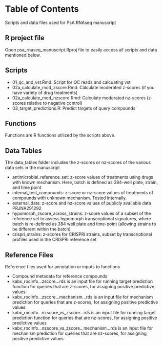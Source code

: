 # Table of Contents
Scripts and data files used for PsA RNAseq manuscript

## R project file
Open psa_rnaseq_manuscript.Rproj file to easily access all scripts and data mentioned below.

## Scripts
* 01_qc_and_vst.Rmd: Script for QC reads and calcuating vst</li>
* 02a_calculate_mod_zscore.Rmd: Calculate moderated z-scores (if you have variety of drug treatments)</li>
* 02a_calculate_mod_nzscore.Rmd: Calculate moderated nz-scores (z-scores relative to negative control)</li>
* 03_target_predictions.R: Predict targets of query compounds</li>

## Functions
Functions are R functions utilized by the scripts above.

## Data Tables
The data_tables folder includes the z-scores or nz-scores of the various data sets in the manuscript
* antimicrobial_reference_set: z-score values of treatments using drugs with known mechanism. Here, batch is defined as 384-well plate, strain, and time point
* internal_test_compounds: z-score or nz-score values of treatments of compounds with unknown mechanism. Tested internally.
* external_data: z-score and nz-score values of publicly available data PRJNA291292
* hypomorph_zscore_across_strains: z-score values of a subset of the reference set to assess hypomorph transcriptional signatures, where batch is re-defined as 384 well plate and time-point (allowing strains to be different within the batch)
* crispri_strains: z-scores for CRISPRi strains, subset by transcriptional profiles used in the CRISPRi reference set

## Reference Files
Reference files used for annotation or inputs to functions
* Compound metadata for reference compounds
* kabx_rocinfo...zscore...rds is an input file for running target prediction function for queries that are z-scores, for assigning positive predictive values
* kabx_rocinfo...zscore...mechanism...rds is an input file for mechanism prediction for queries that are z-scores, for assigning positive predictive values
* kabx_rocinfo...nzscore_vs_zscore...rds is an input file for running target prediction function for queries that are nz-scores, for assigning positive predictive values
* kabx_rocinfo...nzscore_vs_zscore...mechanism...rds is an input file for mechanism prediction for queries that are nz-scores, for assigning positive predictive values
